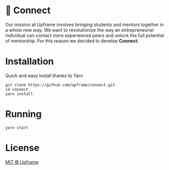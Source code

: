 # 🦄 Connect

Our mission at Upframe involves bringing students and mentors together in a whole new way. We want to revolutionize the way an entrepreneurial individual can contact more experienced peers and unlock the full potential of mentorship. For this reason we decided to develop **Connect**.


# Installation

Quick and easy install thanks to Yarn

```
git clone https://github.com/upframe/connect.git
cd connect
yarn install
```

# Running

```
yarn start
```

# License

[MIT © Upframe](../master/LICENSE)
